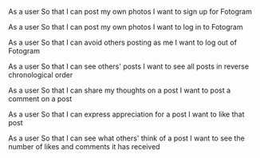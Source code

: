 As a user
So that I can post my own photos
I want to sign up for Fotogram

As a user
So that I can post my own photos
I want to log in to Fotogram

As a user
So that I can avoid others posting as me
I want to log out of Fotogram

As a user
So that I can see others' posts
I want to see all posts in reverse chronological order

As a user
So that I can share my thoughts on a post
I want to post a comment on a post

As a user
So that I can express appreciation for a post
I want to like that post

As a user
So that I can see what others' think of a post
I want to see the number of likes and comments it has received
